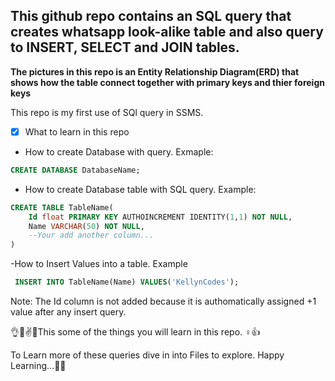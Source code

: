 ﻿## **This github repo contains an SQL query that creates whatsapp look-alike table and also query to INSERT, SELECT and JOIN tables.**

**The pictures in this repo is an Entity Relationship Diagram(ERD) that shows how the table connect together with primary keys and  thier foreign keys**

This repo is my first use of SQl query in SSMS.

* [x] What to learn in this repo
- How to create Database with query. Exmaple:
```sql
CREATE DATABASE DatabaseName;
```
- How to create Database table with SQL query. Example:
```sql
CREATE TABLE TableName(
	Id float PRIMARY KEY AUTHOINCREMENT IDENTITY(1,1) NOT NULL,
	Name VARCHAR(50) NOT NULL,
	--Your add another column...
)
```
-How to Insert Values into a table. Example
```sql
 INSERT INTO TableName(Name) VALUES('KellynCodes');
```
Note: The Id column is not added because it is authomatically assigned +1 value after any insert query.

👌🤞✌👏This some of the things you will learn in this repo. ♀️👍

To Learn more of these queries dive in into Files to explore. Happy Learning...🤷‍🙌
